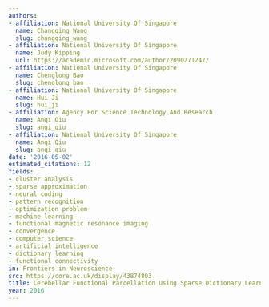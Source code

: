 ```yaml
---
authors:
- affiliation: National University Of Singapore
  name: Changqing Wang
  slug: changqing_wang
- affiliation: National University Of Singapore
  name: Judy Kipping
  url: https://academic.microsoft.com/author/2090271247/
- affiliation: National University Of Singapore
  name: Chenglong Bao
  slug: chenglong_bao
- affiliation: National University Of Singapore
  name: Hui Ji
  slug: hui_ji
- affiliation: Agency For Science Technology And Research
  name: Anqi Qiu
  slug: anqi_qiu
- affiliation: National University Of Singapore
  name: Anqi Qiu
  slug: anqi_qiu
date: '2016-05-02'
estimated_citations: 12
fields:
- cluster analysis
- sparse approximation
- neural coding
- pattern recognition
- optimization problem
- machine learning
- functional magnetic resonance imaging
- convergence
- computer science
- artificial intelligence
- dictionary learning
- functional connectivity
in: Frontiers in Neuroscience
src: https://core.ac.uk/display/43874803
title: Cerebellar Functional Parcellation Using Sparse Dictionary Learning Clustering.
year: 2016
---
```

